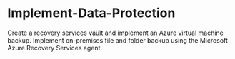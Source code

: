 # Implement-Data-Protection
Create a recovery services vault and implement an Azure virtual machine backup. Implement on-premises file and folder backup using the Microsoft Azure Recovery Services agent.
